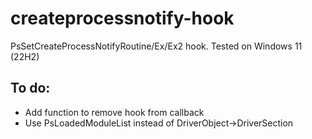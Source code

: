 # createprocessnotify-hook
PsSetCreateProcessNotifyRoutine/Ex/Ex2 hook. Tested on Windows 11 (22H2)

## To do:
- Add function to remove hook from callback
- Use PsLoadedModuleList instead of DriverObject->DriverSection